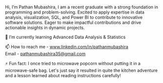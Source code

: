  Hi, I’m Pathan Mubashira, I am a recent graduate with a strong foundation in programming and problem-solving. Excited to apply expertise in data analysis, visualization, SQL, and Power BI to contribute to innovative software solutions. Eager to make impactful contributions and drive actionable insights in dynamic projects. 

🌱 I’m currently learning Advanced Data Analysis & Statistics 

 📫 How to reach me - www.linkedin.com/in/pathanmubashira 
 <br>
  Email - pathanmubashira35@gmail.com
		 
 ⚡ Fun fact: I once tried to microwave popcorn without putting it in a microwave-safe bag. Let's just say it resulted in quite the kitchen adventure and a lesson learned about reading instructions carefully!


<!---
Pathanmubashira/Pathanmubashira is a ✨ special ✨ repository because its `README.md` (this file) appears on your GitHub profile.
You can click the Preview link to take a look at your changes.
--->
